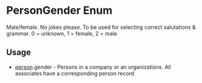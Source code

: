 <properties generated="1" SortOrder="990" />

# PersonGender Enum

Male/female. No jokes please.  To be used for selecting correct salutations &amp; grammar. 0 = unknown, 1 = female, 2 = male


## Usage
* [person](person.md).gender - Persons in a company or an organizations. All associates have a corresponding person record

